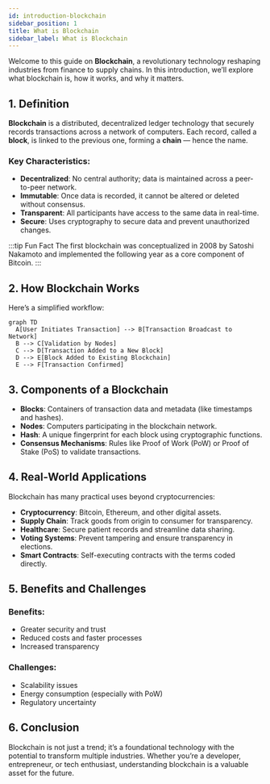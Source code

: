 ```yaml
---
id: introduction-blockchain
sidebar_position: 1
title: What is Blockchain
sidebar_label: What is Blockchain
---
```


Welcome to this guide on **Blockchain**, a revolutionary technology reshaping industries from finance to supply chains. In this introduction, we’ll explore what blockchain is, how it works, and why it matters.

## 1. Definition

**Blockchain** is a distributed, decentralized ledger technology that securely records transactions across a network of computers. Each record, called a **block**, is linked to the previous one, forming a **chain** — hence the name.

### Key Characteristics:

- **Decentralized**: No central authority; data is maintained across a peer-to-peer network.
- **Immutable**: Once data is recorded, it cannot be altered or deleted without consensus.
- **Transparent**: All participants have access to the same data in real-time.
- **Secure**: Uses cryptography to secure data and prevent unauthorized changes.

:::tip Fun Fact
The first blockchain was conceptualized in 2008 by Satoshi Nakamoto and implemented the following year as a core component of Bitcoin.
:::

## 2. How Blockchain Works

Here’s a simplified workflow:

```mermaid
graph TD
  A[User Initiates Transaction] --> B[Transaction Broadcast to Network]
  B --> C[Validation by Nodes]
  C --> D[Transaction Added to a New Block]
  D --> E[Block Added to Existing Blockchain]
  E --> F[Transaction Confirmed]
```

## 3. Components of a Blockchain

- **Blocks**: Containers of transaction data and metadata (like timestamps and hashes).
- **Nodes**: Computers participating in the blockchain network.
- **Hash**: A unique fingerprint for each block using cryptographic functions.
- **Consensus Mechanisms**: Rules like Proof of Work (PoW) or Proof of Stake (PoS) to validate transactions.

## 4. Real-World Applications

Blockchain has many practical uses beyond cryptocurrencies:

- **Cryptocurrency**: Bitcoin, Ethereum, and other digital assets.
- **Supply Chain**: Track goods from origin to consumer for transparency.
- **Healthcare**: Secure patient records and streamline data sharing.
- **Voting Systems**: Prevent tampering and ensure transparency in elections.
- **Smart Contracts**: Self-executing contracts with the terms coded directly.

## 5. Benefits and Challenges

### Benefits:

- Greater security and trust
- Reduced costs and faster processes
- Increased transparency

### Challenges:

- Scalability issues
- Energy consumption (especially with PoW)
- Regulatory uncertainty

## 6. Conclusion

Blockchain is not just a trend; it’s a foundational technology with the potential to transform multiple industries. Whether you’re a developer, entrepreneur, or tech enthusiast, understanding blockchain is a valuable asset for the future.